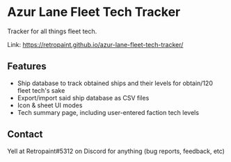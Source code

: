 # Azur Lane Fleet Tech Tracker

Tracker for all things fleet tech.

Link: https://retropaint.github.io/azur-lane-fleet-tech-tracker/

## Features

- Ship database to track obtained ships and their levels for obtain/120 fleet tech's sake
- Export/import said ship database as CSV files
- Icon & sheet UI modes
- Tech summary page, including user-entered faction tech levels

## Contact

Yell at Retropaint#5312 on Discord for anything (bug reports, feedback, etc)

